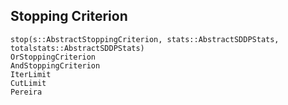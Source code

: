 ## Stopping Criterion

```@docs
stop(s::AbstractStoppingCriterion, stats::AbstractSDDPStats, totalstats::AbstractSDDPStats)
OrStoppingCriterion
AndStoppingCriterion
IterLimit
CutLimit
Pereira
```
